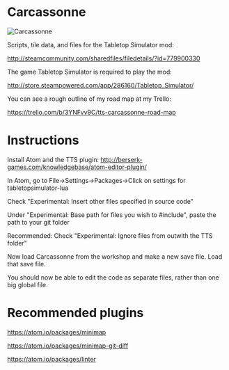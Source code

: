# Carcassonne
![Carcassonne](https://github.com/DinnerBuffet/TTSCarcassonne/blob/master/workshop%20splash.jpg)

Scripts, tile data, and files for the Tabletop Simulator mod:

http://steamcommunity.com/sharedfiles/filedetails/?id=779900330

The game Tabletop Simulator is required to play the mod:

http://store.steampowered.com/app/286160/Tabletop_Simulator/

You can see a rough outline of my road map at my Trello:

https://trello.com/b/3YNFvv9C/tts-carcassonne-road-map

# Instructions

Install Atom and the TTS plugin: http://berserk-games.com/knowledgebase/atom-editor-plugin/

In Atom, go to File->Settings->Packages->Click on settings for tabletopsimulator-lua

Check "Experimental: Insert other files specified in source code"

Under "Experimental: Base path for files you wish to #include", paste the path to your git folder

Recommended: Check "Experimental: Ignore files from outwith the TTS folder"

Now load Carcassonne from the workshop and make a new save file. Load that save file.

You should now be able to edit the code as separate files, rather than one big global file.

# Recommended plugins

https://atom.io/packages/minimap

https://atom.io/packages/minimap-git-diff

https://atom.io/packages/linter